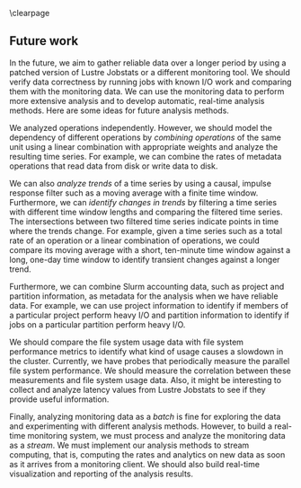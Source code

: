 \clearpage

## Future work
In the future, we aim to gather reliable data over a longer period by using a patched version of Lustre Jobstats or a different monitoring tool.
We should verify data correctness by running jobs with known I/O work and comparing them with the monitoring data.
We can use the monitoring data to perform more extensive analysis and to develop automatic, real-time analysis methods.
Here are some ideas for future analysis methods.

We analyzed operations independently.
However, we should model the dependency of different operations by *combining operations* of the same unit using a linear combination with appropriate weights and analyze the resulting time series.
For example, we can combine the rates of metadata operations that read data from disk or write data to disk.

We can also *analyze trends* of a time series by using a causal, impulse response filter such as a moving average with a finite time window.
Furthermore, we can *identify changes in trends* by filtering a time series with different time window lengths and comparing the filtered time series.
The intersections between two filtered time series indicate points in time where the trends change.
For example, given a time series such as a total rate of an operation or a linear combination of operations, we could compare its moving average with a short, ten-minute time window against a long, one-day time window to identify transient changes against a longer trend.

Furthermore, we can combine Slurm accounting data, such as project and partition information, as metadata for the analysis when we have reliable data.
For example, we can use project information to identify if members of a particular project perform heavy I/O and partition information to identify if jobs on a particular partition perform heavy I/O.

We should compare the file system usage data with file system performance metrics to identify what kind of usage causes a slowdown in the cluster.
Currently, we have probes that periodically measure the parallel file system performance.
We should measure the correlation between these measurements and file system usage data.
Also, it might be interesting to collect and analyze latency values from Lustre Jobstats to see if they provide useful information.

Finally, analyzing monitoring data as a *batch* is fine for exploring the data and experimenting with different analysis methods.
However, to build a real-time monitoring system, we must process and analyze the monitoring data as a *stream*.
We must implement our analysis methods to stream computing, that is, computing the rates and analytics on new data as soon as it arrives from a monitoring client.
We should also build real-time visualization and reporting of the analysis results.

<!-- To improve reaction time, we could reduce the observation interval from 2 minutes to 1 minute. -->
<!-- We aim to offer job-specific I/O statistics to users. -->

<!--
Another interesting analysis method is using *cluster analysis*.
We can assign groups for multiple time series with similar values using one-dimensional clustering at each timestamp and then analyze how the cluster for each time series evolves in time.
We could describe each cluster with using summary statistics such as the number of samples, min, max, mean, and deviation from the mean.
For example, we could use Average Shifted Histograms [@ash] to perform fast one-dimensional clustering.
-->

